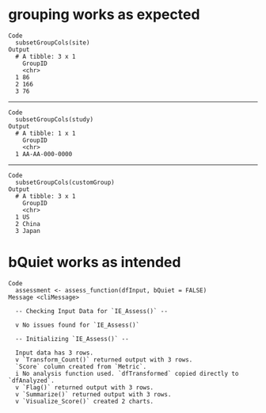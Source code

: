 # grouping works as expected

    Code
      subsetGroupCols(site)
    Output
      # A tibble: 3 x 1
        GroupID
        <chr>  
      1 86     
      2 166    
      3 76     

---

    Code
      subsetGroupCols(study)
    Output
      # A tibble: 1 x 1
        GroupID       
        <chr>         
      1 AA-AA-000-0000

---

    Code
      subsetGroupCols(customGroup)
    Output
      # A tibble: 3 x 1
        GroupID
        <chr>  
      1 US     
      2 China  
      3 Japan  

# bQuiet works as intended

    Code
      assessment <- assess_function(dfInput, bQuiet = FALSE)
    Message <cliMessage>
      
      -- Checking Input Data for `IE_Assess()` --
      
      v No issues found for `IE_Assess()`
      
      -- Initializing `IE_Assess()` --
      
      Input data has 3 rows.
      v `Transform_Count()` returned output with 3 rows.
      `Score` column created from `Metric`.
      i No analysis function used. `dfTransformed` copied directly to `dfAnalyzed`.
      v `Flag()` returned output with 3 rows.
      v `Summarize()` returned output with 3 rows.
      v `Visualize_Score()` created 2 charts.

